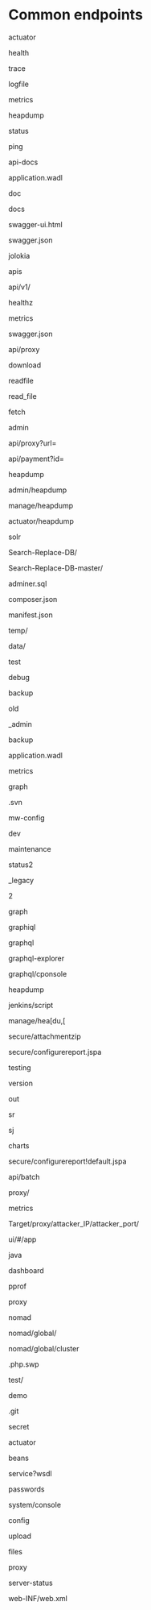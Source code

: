 # Common endpoints

actuator

health

trace

logfile

metrics

heapdump

status

ping

api-docs

application.wadl

doc

docs

swagger-ui.html

swagger.json

jolokia

apis

api/v1/

healthz

metrics

swagger.json

api/proxy

download

readfile

read\_file

fetch

admin

api/proxy?url=

api/payment?id=

heapdump

admin/heapdump

manage/heapdump

actuator/heapdump

solr

Search-Replace-DB/

Search-Replace-DB-master/

adminer.sql

composer.json

manifest.json

temp/

data/

test

debug

backup

old

\_admin

backup

application.wadl

metrics

graph

.svn

mw-config

dev

maintenance

status2

\_legacy

2

graph

graphiql

graphql

graphql-explorer

graphql/cponsole

heapdump

jenkins/script

manage/hea\[du,\[

secure/attachmentzip

secure/configurereport.jspa

testing

version

out

sr

sj

charts

secure/configurereport!default.jspa

api/batch

proxy/

metrics

Target/proxy/attacker\_IP/attacker\_port/

ui/\#/app

java

dashboard

pprof

proxy

nomad

nomad/global/

nomad/global/cluster

.php.swp

test/

demo

.git

secret

actuator

beans

service?wsdl

passwords

system/console

config

upload

files

proxy

server-status

web-INF/web.xml

